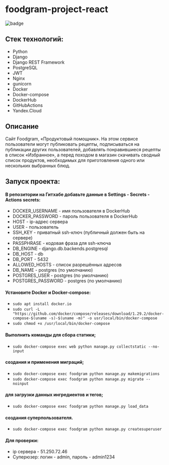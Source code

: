 # foodgram-project-react

![badge](https://github.com/AnastasiaNB/foodgram-project-react/actions/workflows/main.yml/badge.svg)

## Cтек технологий:
- Python
- Django
- Django REST Framework 
- PostgreSQL 
- JWT
- Nginx 
- gunicorn 
- Docker 
- Docker-compose 
- DockerHub 
- GitHubActions 
- Yandex.Cloud

## Описание
Сайт Foodgram, «Продуктовый помощник». На этом сервисе пользователи могут публиковать рецепты, подписываться на публикации других пользователей, добавлять понравившиеся рецепты в список «Избранное», а перед походом в магазин скачивать сводный список продуктов, необходимых для приготовления одного или нескольких выбранных блюд.

## Запуск проекта:
#### В репозитории на Гитхабе добавьте данные в Settings - Secrets - Actions secrets:
- DOCKER_USERNAME - имя пользователя в DockerHub
- DOCKER_PASSWORD - пароль пользователя в DockerHub
- HOST - ip-адрес сервера
- USER - пользователь
- SSH_KEY - приватный ssh-ключ (публичный должен быть на сервере)
- PASSPHRASE - кодовая фраза для ssh-ключа
- DB_ENGINE - django.db.backends.postgresql
- DB_HOST - db
- DB_PORT - 5432
- ALLOWED_HOSTS - список разрешённых адресов
- DB_NAME - postgres (по умолчанию)
- POSTGRES_USER - postgres (по умолчанию)
- POSTGRES_PASSWORD - postgres (по умолчанию)
#### Установите Docker и Docker-compose:
- ```sudo apt install docker.io```
- ```sudo curl -L "https://github.com/docker/compose/releases/download/1.29.2/docker-compose-$(uname -s)-$(uname -m)" -o usr/local/bin/docker-compose```
- ```sudo chmod +x /usr/local/bin/docker-compose```
#### Выполнить команды для сбора статики;
- ```sudo docker-compose exec web python manage.py collectstatic --no-input```
#### создания и применения миграций;
- ```sudo docker-compose exec foodgram python manage.py makemigrations```
- ```sudo docker-compose exec foodgram python manage.py migrate --noinput```
#### для загрузки данных ингредиентов и тегов;
- ```sudo docker-compose exec foodgram python manage.py load_data```
#### создания суперпользователя.
- ```sudo docker-compose exec foodgram python manage.py createsuperuser```
#### Для проверки:
 - ip сервера - 51.250.72.46
- Суперюзер: логин - admin, пароль - admin1234

